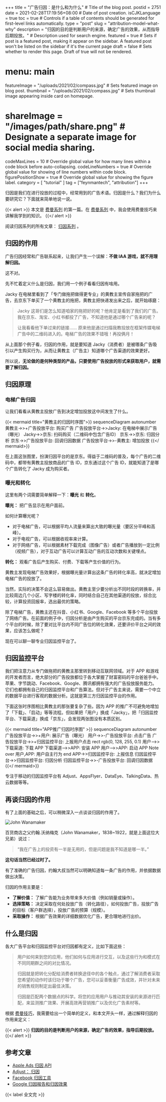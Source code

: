 +++
title = "广告归因：是什么和为什么" # Title of the blog post.
postid = 2751
date = 2021-02-28T17:19:56+08:00 # Date of post creation.
isCJKLanguage = true
toc = true # Controls if a table of contents should be generated for first-level links automatically.
type = "post"
slug = "attribution-model-what-why"
description = "归因的目的是判断用户的来源，确定广告的效果，从而指导后期投放。" # Description used for search engine.
featured = true # Sets if post is a featured post, making it appear on the sidebar. A featured post won't be listed on the sidebar if it's the current page
draft = false # Sets whether to render this page. Draft of true will not be rendered.
# menu: main
featureImage = "/uploads/2021/02/compass.jpg" # Sets featured image on blog post.
thumbnail = "/uploads/2021/02/compass.jpg" # Sets thumbnail image appearing inside card on homepage.
# shareImage = "/images/path/share.png" # Designate a separate image for social media sharing.
codeMaxLines = 10 # Override global value for how many lines within a code block before auto-collapsing.
codeLineNumbers = true # Override global value for showing of line numbers within code block.
figurePositionShow = true # Override global value for showing the figure label.
category = [ "tutorial" ]
tag = ["feynmantech", "attribution"]
+++

归因是我们在进行投放的过程中，经常用到的广告术语。归因是什么？我们为什么要研究它？下面就来简单地说一说。<!--more-->

{{< alert >}}
本文是 [费曼系列](/tag/feynmantech/) 的第一篇。在 [费曼系列](/tag/feynmantech/) 中，我会使用费曼技巧来讲解我学到的知识。
{{</ alert >}}

阅读归因系列的所有文章： [归因系列][tag] 。

## 归因的作用

广告归因经常和广告联系起来，让我们产生一个误解：**不做 IAA 游戏，就不用理解归因。**

这不对。

先不忙着定义什么是归因，我们用一个例子看看归因有啥用。

Jacky 在电梯里看到了「专门做拖把做得更专业」的黄教主宣传自家拖把的广告，去京东下单买了一个黄教主的拖把，黄教主把快递发出来之后，就开始琢磨：

> Jacky 这哥们是怎么知道咱家的拖把好的呢？他肯定是看到了我们的广告。我在京东、淘宝、小红书都投了广告，不知道他是通过哪个广告来的呢？
>
> 让我看看他下单过来的链接…… 原来他是通过扫描我教投放在框架传媒电梯广告中的二维码进入的。电梯广告的效果不错哦！再投俩月！

从上面那个例子看，归因的作用，就是要知道 Jacky（消费者）是被哪条广告吸引以产生购买行为，从而让黄教主（广告主）知道哪个广告渠道的效果更好。

所以说，**无论做的是何种类型的产品，只要使用广告投放的形式来获取用户，就需要了解归因。**

## 归因原理

### 电梯广告归因

让我们看看从黄教主投放广告到决定增加投放这中间发生了什么。

{{< mermaid title="黄教主的归因时序图">}}
sequenceDiagram
    autonumber
    黄教主->>+广告投放平台: 购买广告
    广告投放平台->>Jacky: 在电梯中展示广告（曝光）
    Jacky->>京东: 扫码购买（二维码中包含广告ID）
    京东->>京东: 归因分析
    京东->>广告投放平台: 回调归因数据
    广告投放平台->>-黄教主: 增加投放
{{</ mermaid>}}

在上面这张图里，扮演归因平台的是京东。得益于二维码的普及，每个广告的二维码中，都带有黄教主投放商品的广告 ID，京东通过这个广告 ID，就能知道了是哪个广告转化了 Jacky 成为购买者。

### 曝光和转化

这里有两个词需要简单解释一下：**曝光** 和 **转化**。

**曝光：** 把广告显示在用户面前。

如何计算曝光呢？

- 对于电梯广告，可以根据平均人流量来算出大致的曝光量（要区分平峰和高峰）。
- 对于电视广告，可以根据收视率来计算。
- 对于网络广告，可以根据素材下载完成（图像广告）或者广告播放到一定比例（视频广告），对于互动广告可以计算互动广告的互动次数和关键埋点。

**转化：** 观看广告后产生购买、付费、下载等产生价值的行为。

黄教主发现电梯广告效果好，根据曝光量计算出这条广告的转化率高，就决定增加电梯广告的投放了。

当然，实际的决策不会这么容易做出。黄教主至少要分析出不同时段的转换率，并比较周边几个小区、写字楼的转化率，同时结合自己在其他渠道的投放，综合比较，计算投资回报率，选出最优的策略。

除了电梯广告，黄教主还在抖音、小红书、Google、Facebook 等多个平台投放了网络广告。在前面的例子中，归因分析是由产生购买的平台京东完成的。当有多个平台的时候，除了要对比平台内不同广告位的转化效果，还要评价平台之间的效果，应该怎么做呢？

现在可以聊一聊专业归因监控平台了。

## 归因监控平台

我们把注意力从专门做拖把的黄教主那里转到移动互联网领域。对于 APP 和游戏的开发者而言，绝大部分的广告投放都位于各大掌握了财富密码的平台爸爸手中。苹果、字节跳动、Facebook、Google、腾讯都拥有强大的广告投放服务能力。它们也都拥有自己的归因监控平台和广告算法。但对于广告主来说，需要一个中立的数据平台进行客观的数据分析。这就是第三方归因监控平台的作用。

下面这张时序图相比黄教主的那张要复杂了些。因为 APP 的推广不可避免地增加了「下载」、「启动」等等流程。但如果把「用户」换成「Jacky」，把「归因监控平台、下载渠道」换成「京东」，会发现两张图没有本质区别。

{{< mermaid title="APP推广归因时序图" >}}
sequenceDiagram
    autonumber
    广告投放平台->>+用户: 展示广告（曝光）
    用户->>-广告投放平台: 点击广告
    广告投放平台->>+归因监控平台: 上报用户点击
    rect rgb(0, 128, 255, 0.1)
        用户-->>下载渠道: 下载 APP
        下载渠道-->>APP: 安装 APP
        用户-->>APP: 启动 APP
        Note over 用户,APP: 用户自主行为
    end
    APP->>归因监控平台: 上报信息
    归因监控平台->>归因监控平台: 归因分析
    归因监控平台->>-广告投放平台: 回调归因数据
{{</ mermaid>}}

专注于移动的归因监控平台有 Adjust、AppsFlyer、DataEye、TalkingData、热云数据等等。

## 再谈归因的作用

有了上面的基础之后，可以稍微深入一点谈谈归因的作用了。

![John Wanamaker](/uploads/2021/02/johnwanamaker.jpg)

百货商店之父约翰.沃纳梅克（John Wanamaker，1838~1922，就是上面这位大兄弟）说过：

> “我在广告上的投资有一半是无用的，但是问题是我不知道是哪一半。”

**这句话当然已经过时了。**

有了准确的广告归因，约翰大叔当然可以明确知道每一条广告的作用，并依据数据做出决策。

归因的作用主要是：

- **了解价值：** 了解广告能为业务带来多大价值（例如销量或操作）。
- **选择策略：** 决定采取在何处投放广告（转化路径），如何投放广告，投放广告的目标（客户群选择），投放广告的预算（规模）。
- **采取操作：** 根据广告效果的详细数据优化广告，更合理地进行出价。

## 什么是归因

各大广告平台和归因监控平台对归因都有定义，比如下面这些：

> 用户如何来到您的应用，他们如何与应用进行交互，以及这些行为和模式在不同同期群之间的对比情况。
>
> 归因就是把转化分配给消费者转换途径中的各个触点，通过了解消费者采取您希望的动作时该归功于哪个广告，您可以妥善衡量广告成效，并针对未来的销售规则制定出最佳决策。
>
> 归因是匹配两个数据点的科学。将您的应用用户与推动其安装的来源进行匹配，来监测推广效果、开展高效再营销推广以及优化广告素材等。

根据 [费曼技巧](/tag/feynmantech/)，我需要给出一个简单的定义，和本文开头一样，通过解释归因的作用来定义：

{{< alert >}}
**归因的目的是判断用户的来源，确定广告的效果，指导后期投放。**
{{</ alert >}}

## 参考文章

- [Apple Ads 归因 API][asaaa]
- [Adjust： 归因][adjusta]
- [Facebook 归因工具][fba]
- [Google 归因报告和归因效果][googlea]

{{< label 全文完 >}}

[asaaa]: https://searchads.apple.com/cn/help/advanced/0028-apple-search-ads-attribution-api/
[adjusta]: https://help.adjust.com/zh/attribution
[fba]: https://zh-tw.facebook.com/business/help/370704083280490?id=399393560487908
[googlea]: https://support.google.com/google-ads/topic/7279627?hl=zh-Hans&ref_topic=3119145
[tag]: /tag/attribution/